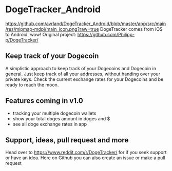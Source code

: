 # DogeTracker_Android
https://github.com/avrland/DogeTracker_Android/blob/master/app/src/main/res/mipmap-mdpi/main_icon.png?raw=true
DogeTracker comes from iOS to Android, wow! 
Original project: https://github.com/Philipp-p/DogeTracker/

## Keep track of your Dogecoin

A simplistic approach to keep track of your Dogecoins and Dogecoin in general. Just keep track of all your addresses, without handing over your private keys. Check the current exchange rates for your Dogecoins and be ready to reach the moon.

## Features coming in v1.0
* tracking your multiple dogecoin wallets
* show your total doges amount in doges and $
* see all doge exchange rates in app

## Support, ideas, pull request and more
Head over to https://www.reddit.com/r/DogeTracker/ for if you seek support or have an idea. Here on Github you can also create an issue or make a pull request
